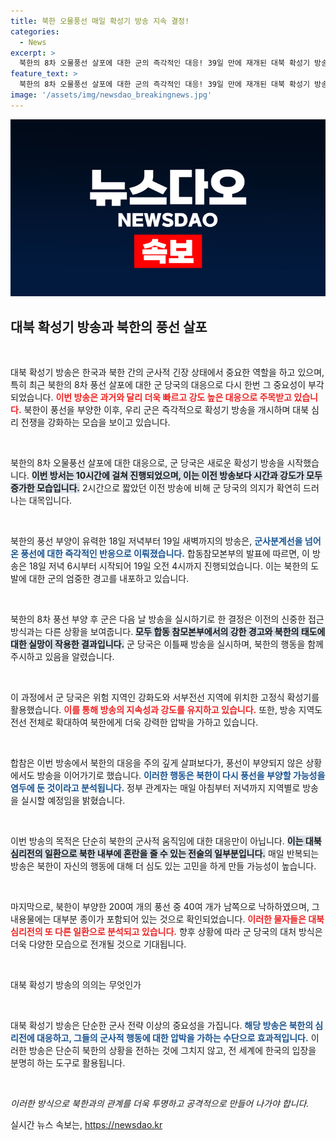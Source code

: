 ```yaml
---
title: 북한 오물풍선 매일 확성기 방송 지속 결정!
categories:
  - News
excerpt: >
  북한의 8차 오물풍선 살포에 대한 군의 즉각적인 대응! 39일 만에 재개된 대북 확성기 방송은 10시간에 걸쳐 집중적으로 진행됐고, 북한의 움직임에 따른 매일 방송이 예고됐다. 긴장이 고조되는 한반도, 그 배경과 내용은? 클릭하여 확인하세요!
feature_text: >
  북한의 8차 오물풍선 살포에 대한 군의 즉각적인 대응! 39일 만에 재개된 대북 확성기 방송은 10시간에 걸쳐 집중적으로 진행됐고, 북한의 움직임에 따른 매일 방송이 예고됐다. 긴장이 고조되는 한반도, 그 배경과 내용은? 클릭하여 확인하세요!
image: '/assets/img/newsdao_breakingnews.jpg'
---
```


<p><img src="/assets/img/newsdao_breakingnews.jpg" alt="implanttips 속보" /></p>

<h2 data-ke-size="size26">대북 확성기 방송과 북한의 풍선 살포</h2>

<p data-ke-size="size16">&nbsp;</p>

<p>대북 확성기 방송은 한국과 북한 간의 군사적 긴장 상태에서 중요한 역할을 하고 있으며, 특히 최근 북한의 8차 풍선 살포에 대한 군 당국의 대응으로 다시 한번 그 중요성이 부각되었습니다. <b><span style="color: #ee2323;">이번 방송은 과거와 달리 더욱 빠르고 강도 높은 대응으로 주목받고 있습니다.</span></b> 북한이 풍선을 부양한 이후, 우리 군은 즉각적으로 확성기 방송을 개시하며 대북 심리 전쟁을 강화하는 모습을 보이고 있습니다.</p>

<p data-ke-size="size16">&nbsp;</p>

<p>북한의 8차 오물풍선 살포에 대한 대응으로, 군 당국은 새로운 확성기 방송을 시작했습니다. <b><span style="background-color: #21538527;">이번 방서는 10시간에 걸쳐 진행되었으며, 이는 이전 방송보다 시간과 강도가 모두 증가한 모습입니다.</span></b> 2시간으로 짧았던 이전 방송에 비해 군 당국의 의지가 확연히 드러나는 대목입니다. </p>

<p data-ke-size="size16">&nbsp;</p>

<p>북한의 풍선 부양이 유력한 18일 저녁부터 19일 새벽까지의 방송은, <b><span style="color: #1a5490;">군사분계선을 넘어온 풍선에 대한 즉각적인 반응으로 이뤄졌습니다.</span></b> 합동참모본부의 발표에 따르면, 이 방송은 18일 저녁 6시부터 시작되어 19일 오전 4시까지 진행되었습니다. 이는 북한의 도발에 대한 군의 엄중한 경고를 내포하고 있습니다.</p>

<p data-ke-size="size16">&nbsp;</p>

<p>북한의 8차 풍선 부양 후 군은 다음 날 방송을 실시하기로 한 결정은 이전의 신중한 접근 방식과는 다른 상황을 보여줍니다. <b><span style="background-color: #21538527;">모두 합동 참모본부에서의 강한 경고와 북한의 태도에 대한 실망이 작용한 결과입니다.</span></b> 군 당국은 이틀째 방송을 실시하며, 북한의 행동을 함께 주시하고 있음을 알렸습니다.</p>

<p data-ke-size="size16">&nbsp;</p>

<p>이 과정에서 군 당국은 위험 지역인 강화도와 서부전선 지역에 위치한 고정식 확성기를 활용했습니다. <b><span style="color: #ee2323;">이를 통해 방송의 지속성과 강도를 유지하고 있습니다.</span></b> 또한, 방송 지역도 전선 전체로 확대하여 북한에게 더욱 강력한 압박을 가하고 있습니다. </p>

<p data-ke-size="size16">&nbsp;</p>

<p>합참은 이번 방송에서 북한의 대응을 주의 깊게 살펴보다가, 풍선이 부양되지 않은 상황에서도 방송을 이어가기로 했습니다. <b><span style="color: #1a5490;">이러한 행동은 북한이 다시 풍선을 부양할 가능성을 염두에 둔 것이라고 분석됩니다.</span></b> 정부 관계자는 매일 아침부터 저녁까지 지역별로 방송을 실시할 예정임을 밝혔습니다.</p>

<p data-ke-size="size16">&nbsp;</p>

<p>이번 방송의 목적은 단순히 북한의 군사적 움직임에 대한 대응만이 아닙니다. <b><span style="background-color: #21538527;">이는 대북 심리전의 일환으로 북한 내부에 혼란을 줄 수 있는 전술의 일부분입니다.</span></b> 매일 반복되는 방송은 북한이 자신의 행동에 대해 더 심도 있는 고민을 하게 만들 가능성이 높습니다.</p>

<p data-ke-size="size16">&nbsp;</p>

<p>마지막으로, 북한이 부양한 200여 개의 풍선 중 40여 개가 남쪽으로 낙하하였으며, 그 내용물에는 대부분 종이가 포함되어 있는 것으로 확인되었습니다. <b><span style="color: #ee2323;">이러한 물자들은 대북 심리전의 또 다른 일환으로 분석되고 있습니다.</span></b> 향후 상황에 따라 군 당국의 대처 방식은 더욱 다양한 모습으로 전개될 것으로 기대됩니다.</p>

<p data-ke-size="size16">&nbsp;</p>

<p><n>대북 확성기 방송의 의의는 무엇인가</n></p>

<p data-ke-size="size16">&nbsp;</p>

<p>대북 확성기 방송은 단순한 군사 전략 이상의 중요성을 가집니다. <b><span style="color: #1a5490;">해당 방송은 북한의 심리전에 대응하고, 그들의 군사적 행동에 대한 압박을 가하는 수단으로 효과적입니다.</span></b> 이러한 방송은 단순히 북한의 상황을 전하는 것에 그치지 않고, 전 세계에 한국의 입장을 분명히 하는 도구로 활용됩니다. </p>

<p data-ke-size="size16">&nbsp;</p>

<p><i>이러한 방식으로 북한과의 관계를 더욱 투명하고 공격적으로 만들어 나가야 합니다.</i></p>
실시간 뉴스 속보는, <a href="https://newsdao.kr" rel="dofollow">https://newsdao.kr</a>


